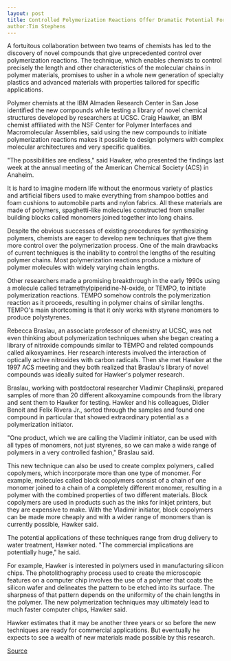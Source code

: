 ```yaml
---
layout: post
title: Controlled Polymerization Reactions Offer Dramatic Potential For Creation Of New Materials With Specific Properties
author:Tim Stephens 
---
```


A fortuitous collaboration between two teams of chemists has led to the discovery of novel compounds that give unprecedented control over polymerization reactions. The technique, which enables chemists to control precisely the length and other characteristics of the molecular chains in polymer materials, promises to usher in a whole new generation of specialty plastics and advanced materials with properties tailored for specific applications.

Polymer chemists at the IBM Almaden Research Center in San Jose identified the new compounds while testing a library of novel chemical structures developed by researchers at UCSC. Craig Hawker, an IBM chemist affiliated with the NSF Center for Polymer Interfaces and Macromolecular Assemblies, said using the new compounds to initiate polymerization reactions makes it possible to design polymers with complex molecular architectures and very specific qualities.

"The possibilities are endless," said Hawker, who presented the findings last week at the annual meeting of the American Chemical Society (ACS) in Anaheim.

It is hard to imagine modern life without the enormous variety of plastics and artificial fibers used to make everything from shampoo bottles and foam cushions to automobile parts and nylon fabrics. All these materials are made of polymers, spaghetti-like molecules constructed from smaller building blocks called monomers joined together into long chains.

Despite the obvious successes of existing procedures for synthesizing polymers, chemists are eager to develop new techniques that give them more control over the polymerization process. One of the main drawbacks of current techniques is the inability to control the lengths of the resulting polymer chains. Most polymerization reactions produce a mixture of polymer molecules with widely varying chain lengths.

Other researchers made a promising breakthrough in the early 1990s using a molecule called tetramethylpiperidine-N-oxide, or TEMPO, to initiate polymerization reactions. TEMPO somehow controls the polymerization reaction as it proceeds, resulting in polymer chains of similar lengths. TEMPO's main shortcoming is that it only works with styrene monomers to produce polystyrenes.

Rebecca Braslau, an associate professor of chemistry at UCSC, was not even thinking about polymerization techniques when she began creating a library of nitroxide compounds similar to TEMPO and related compounds called alkoxyamines. Her research interests involved the interaction of optically active nitroxides with carbon radicals. Then she met Hawker at the 1997 ACS meeting and they both realized that Braslau's library of novel compounds was ideally suited for Hawker's polymer research.

Braslau, working with postdoctoral researcher Vladimir Chaplinski, prepared samples of more than 20 different alkoxyamine compounds from the library and sent them to Hawker for testing. Hawker and his colleagues, Didier Benoit and Felix Rivera Jr., sorted through the samples and found one compound in particular that showed extraordinary potential as a polymerization initiator.

"One product, which we are calling the Vladimir initiator, can be used with all types of monomers, not just styrenes, so we can make a wide range of polymers in a very controlled fashion," Braslau said.

This new technique can also be used to create complex polymers, called copolymers, which incorporate more than one type of monomer. For example, molecules called block copolymers consist of a chain of one monomer joined to a chain of a completely different monomer, resulting in a polymer with the combined properties of two different materials. Block copolymers are used in products such as the inks for inkjet printers, but they are expensive to make. With the Vladimir initiator, block copolymers can be made more cheaply and with a wider range of monomers than is currently possible, Hawker said.

The potential applications of these techniques range from drug delivery to water treatment, Hawker noted. "The commercial implications are potentially huge," he said.

For example, Hawker is interested in polymers used in manufacturing silicon chips. The photolithography process used to create the microscopic features on a computer chip involves the use of a polymer that coats the silicon wafer and delineates the pattern to be etched into its surface. The sharpness of that pattern depends on the uniformity of the chain lengths in the polymer. The new polymerization techniques may ultimately lead to much faster computer chips, Hawker said.

Hawker estimates that it may be another three years or so before the new techniques are ready for commercial applications. But eventually he expects to see a wealth of new materials made possible by this research.

[Source](http://www1.ucsc.edu/oncampus/currents/98-99/04-05/polymers.htm "Permalink to UCSC research on polymerization reactions: 04-05-99")
